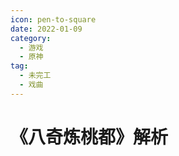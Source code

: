 ```yaml
---
icon: pen-to-square
date: 2022-01-09
category:
  - 游戏
  - 原神
tag:
  - 未完工
  - 戏曲
---
```


# 《八奇炼桃都》解析
